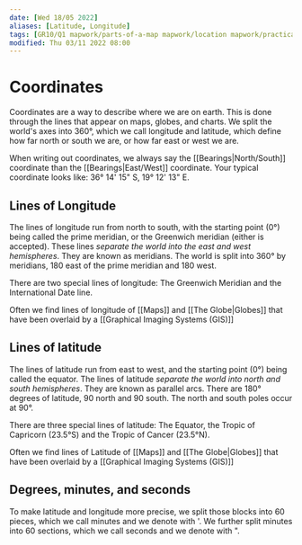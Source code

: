```yaml
---
date: [Wed 18/05 2022]
aliases: [Latitude, Longitude]
tags: [GR10/Q1 mapwork/parts-of-a-map mapwork/location mapwork/practical-skills ]
modified: Thu 03/11 2022 08:00
---
```

# Coordinates
Coordinates are a way to describe where we are on earth. This is done through the lines that appear on maps, globes, and charts. We split the world's axes into 360°, which we call longitude and latitude, which define how far north or south we are, or how far east or west we are. 

When writing out coordinates, we always say the [[Bearings|North/South]] coordinate than the [[Bearings|East/West]] coordinate. Your typical coordinate looks like: 36° 14' 15" S, 19° 12' 13" E. 

## Lines of Longitude
The lines of longitude run from north to south, with the starting point (0°) being called the prime meridian, or the Greenwich meridian (either is accepted). These lines *separate the world into the east and west hemispheres*. They are known as meridians. The world is split into 360° by meridians, 180 east of the prime meridian and 180 west.

There are two special lines of longitude: The Greenwich Meridian and the International Date line. 

Often we find lines of longitude of [[Maps]] and [[The Globe|Globes]] that have been overlaid by a [[Graphical Imaging Systems (GIS)]]

## Lines of latitude
The lines of latitude run from east to west, and the starting point (0°) being called the equator. The lines of latitude *separate the world into north and south hemispheres*. They are known as parallel arcs. There are 180° degrees of latitude, 90 north and 90 south. The north and south poles occur at 90°.

There are three special lines of latitude: The Equator, the Tropic of Capricorn (23.5°S) and the Tropic of Cancer (23.5°N). 

Often we find lines of Latitude of [[Maps]] and [[The Globe|Globes]] that have been overlaid by a [[Graphical Imaging Systems (GIS)]]
 
## Degrees, minutes, and seconds
To make latitude and longitude more precise, we split those blocks into 60 pieces, which we call minutes and we denote with '. We further split minutes into 60 sections, which we call seconds and we denote with ". 